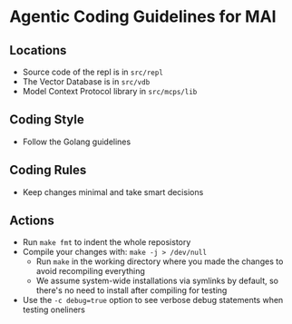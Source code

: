 # Agentic Coding Guidelines for MAI

## Locations

- Source code of the repl is in `src/repl`
- The Vector Database is in `src/vdb`
- Model Context Protocol library in `src/mcps/lib`

## Coding Style

- Follow the Golang guidelines

## Coding Rules

- Keep changes minimal and take smart decisions

## Actions

- Run `make fmt` to indent the whole reposistory
- Compile your changes with: `make -j > /dev/null`
  - Run `make` in the working directory where you made the changes to avoid recompiling everything
  - We assume system-wide installations via symlinks by default, so there's no need to install after compiling for testing
- Use the `-c debug=true` option to see verbose debug statements when testing oneliners
